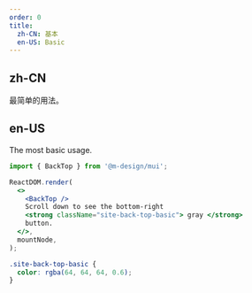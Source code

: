 ```yaml
---
order: 0
title:
  zh-CN: 基本
  en-US: Basic
---
```


## zh-CN

最简单的用法。

## en-US

The most basic usage.

```jsx
import { BackTop } from '@m-design/mui';

ReactDOM.render(
  <>
    <BackTop />
    Scroll down to see the bottom-right
    <strong className="site-back-top-basic"> gray </strong>
    button.
  </>,
  mountNode,
);
```

```css
.site-back-top-basic {
  color: rgba(64, 64, 64, 0.6);
}
```

<style>
[data-theme="dark"] .site-back-top-basic {
  color: rgba(255,255,255,.45);
}
</style>
